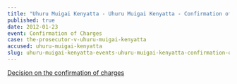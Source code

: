 ```yaml
---
title: "Uhuru Muigai Kenyatta - Uhuru Muigai Kenyatta - Confirmation of Charges"
published: true
date: 2012-01-23
event: Confirmation of Charges
case: the-prosecutor-v-uhuru-muigai-kenyatta
accused: uhuru-muigai-kenyatta
slug: uhuru-muigai-kenyatta-events-uhuru-muigai-kenyatta-confirmation-of charges
---
```


[Decision on the confirmation of charges](http://www.icc-cpi.int/iccdocs/doc/doc1314543.pdf)

